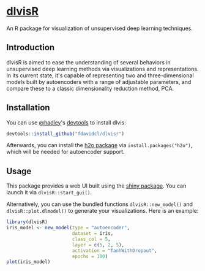 # [dlvisR](http://fdavidcl.me/dlvisr)

An R package for visualization of unsupervised deep learning techniques.

## Introduction

dlvisR is aimed to ease the understanding of several behaviors in unsupervised deep learning methods via visualizations and representations. In its current state, it's capable of representing two and three-dimensional models built by autoencoders with a range of adjustable parameters, and compare these to a classic dimensionality reduction method, PCA.

## Installation

You can use [@hadley](https://github.com/hadley)'s [devtools](https://cran.r-project.org/web/packages/devtools/index.html) to install dlvis:

~~~r
devtools::install_github("fdavidcl/dlvisr")
~~~

Afterwards, you can install the [h2o package](https://cran.r-project.org/web/packages/h2o/index.html) via `install.packages("h2o")`, which will be needed for autoencoder support.

## Usage

This package provides a web UI built using the [shiny package](https://cran.r-project.org/web/packages/shiny/). You can launch it via `dlvisR::start_gui()`.

Alternatively, you can use the bundled functions `dlvisR::new_model()` and `dlvisR::plot.dlmodel()` to generate your visualizations. Here is an example:

~~~r
library(dlvisR)
iris_model <- new_model(type = "autoencoder",
                        dataset = iris,
                        class_col = 5,
                        layer = c(5, 2, 5),
                        activation = "TanhWithDropout",
                        epochs = 100)
plot(iris_model)
~~~
